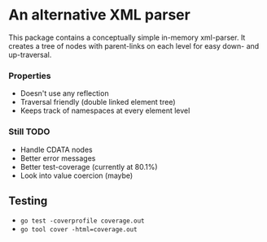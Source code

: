 # An alternative XML parser
This package contains a conceptually simple in-memory xml-parser. It creates
a tree of nodes with parent-links on each level for easy down- and up-traversal.

### Properties
* Doesn't use any reflection
* Traversal friendly (double linked element tree)
* Keeps track of namespaces at every element level

### Still TODO
* Handle CDATA nodes
* Better error messages
* Better test-coverage (currently at 80.1%)
* Look into value coercion (maybe)

## Testing
 - `go test -coverprofile coverage.out`
 - `go tool cover -html=coverage.out`
